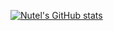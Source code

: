 [![Nutel's GitHub stats](https://github-readme-stats.vercel.app/api?username=nutel65)](https://github.com/nutel65/github-readme-stats)
